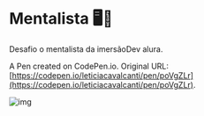 # Mentalista :desktop_computer::crystal_ball:

Desafio o mentalista da imersãoDev alura. 

A Pen created on CodePen.io. Original URL: [https://codepen.io/leticiacavalcanti/pen/poVgZLr](https://codepen.io/leticiacavalcanti/pen/poVgZLr).

![img](https://i.imgur.com/V1p8zVC.png)

